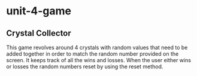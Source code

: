 # unit-4-game
## Crystal Collector
This game revolves around 4 crystals with random values that need to be added together in order to match 
the random number provided on the screen. 
It keeps track of all the wins and losses. When the user either wins or losses the random numbers reset by using the reset method. 

